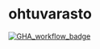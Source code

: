 # ohtuvarasto

[![GHA_workflow_badge](https://github.com/Outisal/ohtuvarasto/workflows/CI/badge.svg)](https://github.com/Outisal/ohtuvarasto/actions)
